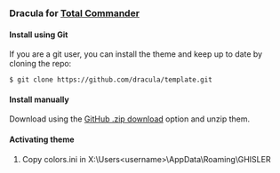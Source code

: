 ### Dracula for [Total Commander](https://www.ghisler.com/)

#### Install using Git

If you are a git user, you can install the theme and keep up to date by cloning the repo:

    $ git clone https://github.com/dracula/template.git

#### Install manually

Download using the [GitHub .zip download](https://github.com/dracula/template/archive/master.zip) option and unzip them.

#### Activating theme

1. Copy colors.ini in X:\Users\<username>\AppData\Roaming\GHISLER
